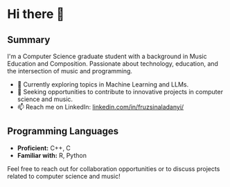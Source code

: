 # Hi there 👋

## Summary

I'm a Computer Science graduate student with a background in Music Education and Composition. Passionate about technology, education, and the intersection of music and programming.

- 🌱 Currently exploring topics in Machine Learning and LLMs.
- 👯 Seeking opportunities to contribute to innovative projects in computer science and music.
- 📫 Reach me on LinkedIn: [linkedin.com/in/fruzsinaladanyi/](https://www.linkedin.com/in/fruzsinaladanyi/)

## Programming Languages

- **Proficient:** C++, C
- **Familiar with:** R, Python

Feel free to reach out for collaboration opportunities or to discuss projects related to computer science and music!
